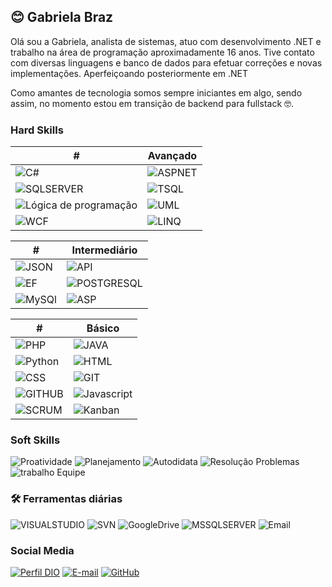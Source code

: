 ## 😊 Gabriela Braz

Olá sou a Gabriela, analista de sistemas, atuo com desenvolvimento .NET e trabalho na área de programação aproximadamente 16 anos. Tive contato com diversas linguagens e banco de dados para efetuar correções e novas implementações. Aperfeiçoando posteriormente em .NET 

Como amantes de tecnologia somos sempre iniciantes em algo, sendo assim, no momento estou em transição de backend para fullstack 🤓.

### Hard Skills
| # | Avançado |
|-----|---------------|
| ![C#](https://img.shields.io/badge/C%23-blue?style=for-the-badge&logo=c-sharp)| ![ASPNET](https://img.shields.io/badge/ASPNET-blue?style=for-the-badge&logoColor=823085) 
| ![SQLSERVER](https://img.shields.io/badge/SQLSERVER-blue?&logo=sqlserver&style=for-the-badge&logoColor=823085)|  ![TSQL](https://img.shields.io/badge/TSQL-blue?style=for-the-badge&logoColor=823085) |
| ![Lógica de programação](https://img.shields.io/badge/Lógica-blue?style=for-the-badge&logoColor=823085) | ![UML](https://img.shields.io/badge/UML-blue?style=for-the-badge&logoColor=823085) |
| ![WCF](https://img.shields.io/badge/WCF-blue?style=for-the-badge&logoColor=823085) | ![LINQ](https://img.shields.io/badge/LINQ-blue?style=for-the-badge&logoColor=823085) |

| # | Intermediário |
|-----|---------------|
|![JSON](https://img.shields.io/badge/JSON-000?style=for-the-badge&logoColor=823085)|![API](https://img.shields.io/badge/API-000?style=for-the-badge&logoColor=823085)|
| ![EF](https://img.shields.io/badge/EF-000?style=for-the-badge&logoColor=823085) | ![POSTGRESQL](https://img.shields.io/badge/POSTGRESQL-000?&logo=postgresql&style=for-the-badge) | 
|![MySQl](https://img.shields.io/badge/MySQL-000?&logo=mysql&style=for-the-badge) | ![ASP](https://img.shields.io/badge/ASP-000?&logo=asp&style=for-the-badge) | 

| # | Básico |
|-----|---------------|
![PHP](https://img.shields.io/badge/PHP-000?&logo=PHP&style=for-the-badge) | ![JAVA](https://img.shields.io/badge/Java-000?&logo=JAVA&style=for-the-badge)
![Python](https://img.shields.io/badge/Python-000?&logo=Python&style=for-the-badge) | ![HTML](https://img.shields.io/badge/HTML-000?&logo=html5&style=for-the-badge)
 ![CSS](https://img.shields.io/badge/CSS-000?&logo=css3&style=for-the-badge) | ![GIT](https://img.shields.io/badge/GIT-000?&logo=GIT&style=for-the-badge) |
 ![GITHUB](https://img.shields.io/badge/GITHUB-000?&logo=GITHUB&style=for-the-badge) | ![Javascript](https://img.shields.io/badge/Javascript-000?&logo=Javascript&style=for-the-badge) |
![SCRUM](https://img.shields.io/badge/SCRUM-000?&logo=SCRUM&style=for-the-badge) |  ![Kanban](https://img.shields.io/badge/Kanban-000?&logo=Kanban&style=for-the-badge)

### Soft Skills
![Proatividade](https://img.shields.io/badge/Proatividade-red)
![Planejamento](https://img.shields.io/badge/Planejamento-blue)
![Autodidata](https://img.shields.io/badge/Autodidata-red)
![Resolução Problemas](https://img.shields.io/badge/Resolução%20de%20Problemas-blue)
![trabalho Equipe](https://img.shields.io/badge/Trabalho%20em%20Equipe-red)


### 🛠️ Ferramentas diárias
![VISUALSTUDIO](https://img.shields.io/badge/VISUALSTUDIO-red?&logo=VISUALSTUDIO) 
![SVN](https://img.shields.io/badge/SVN-darkblue?&logo=TORTOISESVN)
![GoogleDrive](https://img.shields.io/badge/Drive-red?&logo=GoogleDrive)
![MSSQLSERVER](https://img.shields.io/badge/MSSQLSERVER-darkblue?&logo=MSSQLSERVER)
![Email](https://img.shields.io/badge/Email-red?&logo=Email)


### Social Media
[![Perfil DIO](https://img.shields.io/badge/-Meu%20Perfil%20na%20DIO-30A3DC?style=for-the-badge)](https://www.dio.me/users/gabriela_santos1988)
[![E-mail](https://img.shields.io/badge/-Email-000?style=for-the-badge&logo=microsoft-outlook&logoColor=E94D5F)](mailto:gabriela.santos1988@gmail.com)
[![GitHub](https://img.shields.io/badge/-Gitgub-000?style=for-the-badge&logo=GITHUB&logoColor=30A3DC)](https://github.com/GabrielaBrazSantos)
